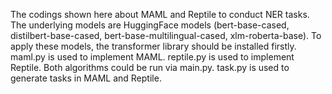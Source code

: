 The codings shown here about MAML and Reptile to conduct NER tasks. The underlying models are HuggingFace models (bert-base-cased, distilbert-base-cased, bert-base-multilingual-cased, xlm-roberta-base). To apply these models, the transformer library should be installed firstly. maml.py is used to implement MAML. reptile.py is used to implement Reptile. Both algorithms could be run via main.py. task.py is used to generate tasks in MAML and Reptile. 
